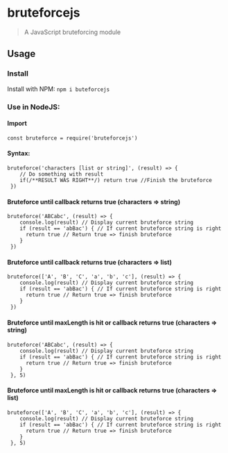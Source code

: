 # bruteforcejs
> A JavaScript bruteforcing module

## Usage

### Install
Install with NPM: ``npm i buteforcejs``  

### Use in NodeJS:
#### Import
    const bruteforce = require('bruteforcejs')
    
#### Syntax:
    bruteforce('characters [list or string]', (result) => {
        // Do something with result
        if(/**RESULT WAS RIGHT**/) return true //Finish the bruteforce
     })
    
#### Bruteforce until callback returns true (characters => string)
    bruteforce('ABCabc', (result) => {
        console.log(result) // Display current bruteforce string
        if (result == 'abBac') { // If current bruteforce string is right
          return true // Return true => finish bruteforce
        }
     })
     
#### Bruteforce until callback returns true (characters => list)
    bruteforce(['A', 'B', 'C', 'a', 'b', 'c'], (result) => {
        console.log(result) // Display current bruteforce string
        if (result == 'abBac') { // If current bruteforce string is right
          return true // Return true => finish bruteforce
        }
     })
     
#### Bruteforce until maxLength is hit or callback returns true (characters => string)
    bruteforce('ABCabc', (result) => {
        console.log(result) // Display current bruteforce string
        if (result == 'abBac') { // If current bruteforce string is right
          return true // Return true => finish bruteforce
        }
     }, 5)
     
#### Bruteforce until maxLength is hit or callback returns true (characters => list)
    bruteforce(['A', 'B', 'C', 'a', 'b', 'c'], (result) => {
        console.log(result) // Display current bruteforce string
        if (result == 'abBac') { // If current bruteforce string is right
          return true // Return true => finish bruteforce
        }
     }, 5)